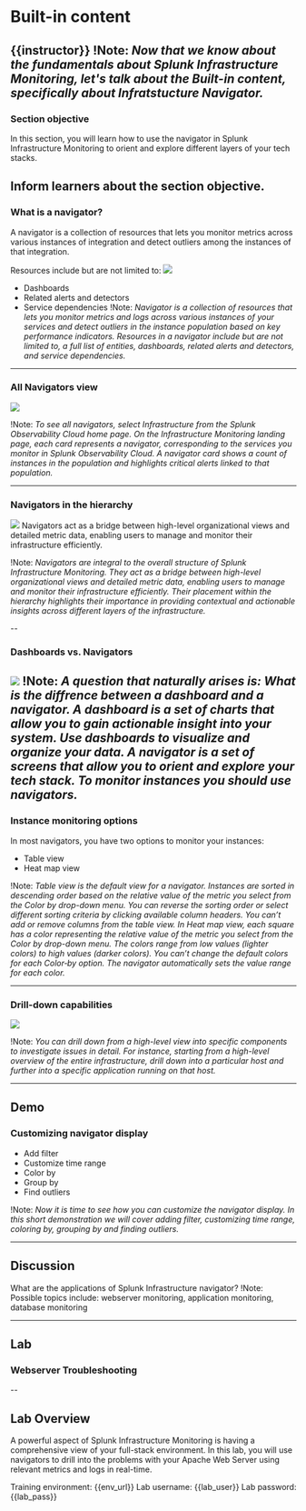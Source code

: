 # Built-in content
{{instructor}}
!Note:
*Now that we know about the fundamentals about Splunk Infrastructure Monitoring, let's talk about the Built-in content, specifically about Infratstucture Navigator.*
---

### Section objective
In this section, you will learn how to use the navigator in Splunk Infrastructure Monitoring to orient and explore different layers of your tech stacks.

Inform learners about the section objective.
---

### What is a navigator?

A navigator is a collection of resources that lets you monitor metrics across various instances of integration and detect outliers among the instances of that integration.

Resources include but are not limited to:
![](img/navigator.png)

- Dashboards
- Related alerts and detectors
- Service dependencies
!Note:
*Navigator is a collection of resources that lets you monitor metrics and logs across various instances of your services and detect outliers in the instance population based on key performance indicators. Resources in a navigator include but are not limited to, a full list of entities, dashboards, related alerts and detectors, and service dependencies.*

---

### All Navigators view
![](img/navigators.png)

!Note:
*To see all navigators, select Infrastructure from the Splunk Observability Cloud home page. On the Infrastructure Monitoring landing page, each card represents a navigator, corresponding to the services you monitor in Splunk Observability Cloud. A navigator card shows a count of instances in the population and highlights critical alerts linked to that population.*

---

### Navigators in the hierarchy
![](img/hierarchy.png)
Navigators act as a bridge between high-level organizational views and detailed metric data, enabling users to manage and monitor their infrastructure efficiently.

!Note:
*Navigators are integral to the overall structure of Splunk Infrastructure Monitoring. They act as a bridge between high-level organizational views and detailed metric data, enabling users to manage and monitor their infrastructure efficiently. Their placement within the hierarchy highlights their importance in providing contextual and actionable insights across different layers of the infrastructure.*

--

### Dashboards vs. Navigators
![](img/navvsdash.png)
!Note:
*A question that naturally arises is: What is the diffrence between a dashboard and a navigator. A dashboard is a set of charts that allow you to gain actionable insight into your system. Use dashboards to visualize and organize your data. A navigator is a set of screens that allow you to orient and explore your tech stack. To monitor instances you should use navigators.*
---

### Instance monitoring options
In most navigators, you have two options to monitor your instances: 
- Table view
- Heat map view
  

!Note:
*Table view is the default view for a navigator. Instances are sorted in descending order based on the relative value of the metric you select from the Color by drop-down menu. You can reverse the sorting order or select different sorting criteria by clicking available column headers. You can’t add or remove columns from the table view. In Heat map view, each square has a color representing the relative value of the metric you select from the Color by drop-down menu. The colors range from low values (lighter colors) to high values (darker colors). You can’t change the default colors for each Color‑by option. The navigator automatically sets the value range for each color.*

---

### Drill-down capabilities
![](img/drilld.png)

!Note:
*You can drill down from a high-level view into specific components to investigate issues in detail. For instance, starting from a high-level overview of the entire infrastructure, drill down into a particular host and further into a specific application running on that host.*

---

## Demo
### Customizing navigator display

- Add filter
- Customize time range
- Color by
- Group by
- Find outliers

!Note:
*Now it is time to see how you can customize the navigator display. In this short demonstration we will cover adding filter, customizing time range, coloring by, grouping by and finding outliers.*

---

## Discussion
What are the applications of Splunk Infrastructure navigator?
!Note:
Possible topics include: webserver monitoring, application monitoring, database monitoring

---

## Lab
### Webserver Troubleshooting

--

## Lab Overview
A powerful aspect of Splunk Infrastructure Monitoring is having a comprehensive view of your full-stack environment. In this lab, you will use navigators to drill into the problems with your Apache Web Server using relevant metrics and logs in real-time.


Training environment: {{env_url}}
Lab username: {{lab_user}}
Lab password: {{lab_pass}}